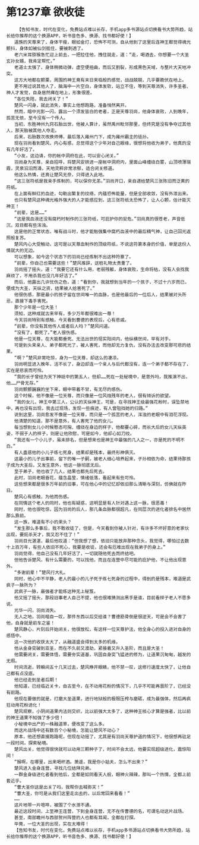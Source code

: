 # 第1237章 欲收徒
        【告知书友，时代在变化，免费站点难以长存，手机app多书源站点切换看书大势所趋，站长给你推荐的这个换源APP，听书音色多、换源、找书都好使！】
       道族的天尊来了，身体干瘦，眼如金灯，恐怖不可测，自从他到了这里后连神王都觉得魂光颤抖，身体如被仙剑抵住，要被刺透了。
       老六米耳猕猴急忙迎上前去，一把拉住他，拽住就走，道：“走，喝酒去，你想要一个大圣玄孙女婿，我肯定帮忙。”
       老道士太强了，身体稍微动弹，虚空便扭曲，而后又割裂，形成黑色天域，与整片大天地冲突。
       这方大地都在颤栗，周围的神王竟有末日来临般的感觉，战战兢兢，几乎要跪伏在地上。
       更不用过说其他人了，脑海中一片空白，身体发软，站立不住，等到天尊消失，许多圣者、神人才发觉，自身居然瘫在地上，形象很差。
       “各位失陪，我去闭关了！”
       楚风一闪身，就此消失，事实上他想跑路，准备悄然离开。
       然而，暗中光影一闪，露出一个须发皆白的老者，正是天尊羽尚，他身体衰败，人到晚年，孤苦无依，至今没有一个传人。
       当初，东胜神州九窍石胎出世，他被人算计，虽然禹州毗邻那里，但终究是没有争夺过其他人，那天胎被其他人夺走。
       后来，石胎数次改换师傅，最后落入雍州门下，成为雍州霸主的徒孙。
       现在羽尚看到楚风，内心有感，总觉得这个少年对自己眼缘，很想将他收为弟子，他真的没有几年好活了。
       “小友，这边请，你的帐中洞府在此，可以安心闭关。”
       羽尚身为天尊，亲自招呼，将楚风安排进一座帐中洞府内，里面山峰缠绕白雾，山顶喷薄瑞霞，灵泉汩汩而涌，天地灵粹非常浓郁，适合闭关修道。
       他这么热情，还真让楚风无奈，只得进入此地。
       “这三张符纸是我亲手炼制的，可以保你无恙。”羽尚开口，亲自递给楚风三张陈旧而泛黄的符纸。
       在上面有鲜红的血迹，勾勒出繁复的纹络，内蕴恐怖能量，但是全部收敛，没有外泄出来。
       也只有楚风这种魂光格外强大的人才能感应到，这三张符纸太恐怖了，让人心颤，估计能灭神王！
       “前辈，这是……”
       “这是我血液还没有腐朽时制作的三张符纸，可庇护你的安危。”羽尚真的很苍老，声音低沉，双目都有些浑浊。
       这是他的正常状态，唯有战斗时，他才能勉强集中腐朽血液中的最后精气神，让自己回光返照般复苏。
       楚风内心大受触动，这可是以天尊血制作的顶级符纸，不说这符篆本身的价值，单是这份人情就大的无边。
       可以想象，如今这个状态下的羽尚已经炼制不出这种符篆了。
       “前辈，你自己也需要这些！”楚风推辞，这桩礼物太贵重了。
       羽尚摇了摇头，道：“我要它还有什么用，老弱残躯，身体衰败，生命将枯，没有人会找我麻烦了，不用杀我也没几年好活了。”
       而后，他露出几许忧伤之色，道：“看到你，我就想到当年的一个孩子，不过十六岁而已，便成为大圣，天纵之资，结果被人给害死了。”
       他很伤感，那是最小的孩子留在世间唯一的血脉，也是他最后的一位后人，结果被对头所忌，直接下毒手害死。
       那个少年是一位大圣！
       须知，这种成就古来罕有，多少万年都很难出一尊！
       今天羽尚特别有感触，今天看到曹德的表现后，心有悲戚。
       “前辈，你没有其他传人或者后人吗？”楚风问道。
       “没有了，都死了。”老人很伤感。
       他是一位天尊，在大能都垂死、无法出世的现实阳间内，他纵横世间，罕有对手。
       可是到头来亲人、弟子都死光了，被人害死，而他却无力复仇，没有办法去改变那可悲的结果。
       “啊？”楚风非常吃惊，身为一位天尊，却这么的凄凉。
       羽尚明显进入晚年，活不长了，身边却连一个亲人与后代都没有，连一个弟子都不存在了，实在是悲哀而可怜。
       “我的长子曾经为天下神祇中的第五人，但却……死在一处秘境中，是意外吗，我推演不出，他……尸骨无存。”
       羽尚颤颤巍巍的坐下来，眼中带着不甘，有无尽的感伤。
       这个时候，他不像是一位天尊，而只像是一位风烛残年的老人，很有倾诉的欲望。
       “我的女儿，神王中第三人，公认的天纵神王，可是，在寻找神王级最强花粉时，误坠禁地中，再也没有出现，我去过现场，发现一些痕迹，有人曾阻挡她的归路。”
       说到这里，羽尚愈发不像是一位天尊，而只是一个孤苦的老人，浑浊的老眼中有泪花浮现。
       他清楚的知道，那不是意外，有人害死了他的女儿。
       每当想到女儿小时候憨态可掬、缠绕在身边的样子，他都要心碎，而长大后的女儿天纵英姿，不弱于人的样子，则是让他欣慰，可是如今，他却心如刀绞。
       “我还有一个小儿子，虽未排名，但是想来也是神王中最强的几人之一，亦是死的不明不白。”
       有人蛊惑他的小儿子练七死身，结果却是残本，最终形神俱灭。
       这最小的儿子出事前，留下的唯一子嗣，被老人细心培养起来，子孙相依为命，结果待那孩子成为大圣后，又发生意外，他这一脉彻底无后。
       至于弟子，他也收了几人，结果也都先后死去。
       此时，羽尚老眼昏花，蕴含晶莹，情绪低落，看起来有些可怜。
       这些想来都是很多万年前的旧事，可在他心中的记忆却依旧那么清晰与深刻，仿佛就在昨日。
       楚风心有感触，为他而伤感。
       在同情这个老人的同时，他也有疑惑，这明显是有人针对遇上这一脉，很恶毒！
       同时，他也很吃惊，因为羽尚的后人，那几条血脉都很超凡，在同层次的进化者排名中居然那么靠前。
       这一族，难道有不小的来头？
       “发生那么多事后，我不敢收徒了，但是，今天看到你被人针对，有许多不坏好意的老家伙出现，要扼杀天才，我又忍不住了！”
       羽尚目光湛湛，最后他叹道：“但我想了想，依旧只能放弃那种念头，我觉得，哪怕过去数十上百万年，有些人依旧不死心，我要是收徒，还会有厄难出现在我弟子的身上。”
       羽尚觉得，他自己没有几年好活了，一切就随他死去而终结吧。
       但他告诉楚风，有什么需要的，可以找他，而且在连营中尽可能的庇护他，不让他出现意外。
       “多谢前辈！”楚风行大礼。
       同时，他心中不平静，老人的最小的儿子死于练七死身的过程中，得到的是残本，难道是武疯子一脉所为？
       武疯子一脉，最强者才能练这种无上秘笈。
       他又摇了摇头，那段旧事老人自己不提，他也很难猜测出黑手是谁，目前看样子老人不愿多说。
       光华一闪，羽尚消失。
       无人之地，羽尚暗自一叹，那件东西以后交给谁？曹德筋骨倒是很逆天，可是会不会害了他，自身就是前车之鉴！
       楚风静心，片刻后开始闭关，他很放松，有这样一位天尊护法，他全身心的投入进对自身的感悟中。
       这一次他的收获太大了，从融道盛会得到太多的机缘。
       他从金身突破到亚圣，而在不久前又渡劫，紧接着又升入圣阶，而且是大圣！
       他需要闭关，需要体悟，需要夯实道基，巩固自身突飞猛进的修为，让道果沉甸甸，越发的无瑕。
       时间流逝，转瞬间五十几天过去，楚风睁开眼睛，他不禁一叹，这修行速度太快了，让他自己都有点没底。
       他已经走到圣者后期！
       他知道，已经临近关卡，自古至今，在不动用花粉的情况下，几乎不可能再晋阶了，已经没有前路。
       他现在要做的就是，打磨大圣道果，进行地狱般的极限压榨与磨砺，成为最强体，然后再疯狂动用花粉进化！
       楚风观察，小阴间道果内法则交织，比以前强大太多了，这种神王核心才算是强者，比以前的神王道果不知强了多少倍！
       小秘境中出产的一株融道草，便改变了这么多。
       而这片战场中还有数百个小秘境，怎能让楚风不动心？
       原本，他还想直接跑路呢，但现在动摇了，尤其是有羽尚天尊护道的情况下，他很想再驻足一段时间，探索秘境。
       楚风出关，他觉得很快就可以动用三颗种子了，时间不会太远，他要实现超级进化，震惊阳间！
       “猴啊，在哪里，出来喝杯酒。萧遥，我是你小姑夫，怎么不出来？”
       楚风进入金身连营，寻找几位结拜兄弟。
       一群金身级进化者看到他后，全都是如同看天人般，眼神火辣辣，那叫一个热情，全都上前套近乎。
       “曹大圣你这是出关了吗，我帮你去喊弥天！”
       “曹大圣，你可是从我们这里走出去的，以后常回来看看！”
       ……
       这片地带一片喧哗，被围了个水泄不通。
       最近这段时间，上至神王连营，下到金身连营，无不在传曹德的名，可谓名动这片战场。
       甚至，南部瞻州与西部贺州阵营的人也都有耳闻，全都在打探。
       毕竟，一位大圣的出现，实在太难得！
       【告知书友，时代在变化，免费站点难以长存，手机app多书源站点切换看书大势所趋，站长给你推荐的这个换源APP，听书音色多、换源、找书都好使！】